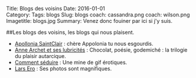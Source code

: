 Title: Blogs des voisins
Date: 2016-01-01  
Category: 
Tags: blogs
Slug: blogs
coach: cassandra.png
coach: wilson.png
Imagetitle: blogs.jpg
Summary: Venez donc fouiner par ici si j'y suis. 

##Les blogs des voisins, les blogs qui nous plaisent. 

* [Apollonia SaintClair](http://apolloniasaintclair.tumblr.com/) : chère Appolonia tu nous esgourdis. 
* [Anne Archet et ses lubricités](http://archet.net/) : Chocolat, poésie, godemiché : la trilogie du plaisir autarcique.
* [Comment séduire](http://commentseduire.net/) : Une mine de gif érotiques. 
* [Lars Ero](http://larssero.tumblr.com/) : Ses photos sont magnifiques.  
